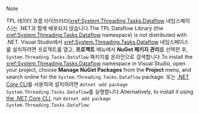 > [!NOTE]
> <span data-ttu-id="6d5d3-101">TPL 데이터 흐름 라이브러리(<xref:System.Threading.Tasks.Dataflow> 네임스페이스)는 .NET과 함께 배포되지 않습니다.</span><span class="sxs-lookup"><span data-stu-id="6d5d3-101">The TPL Dataflow Library (the <xref:System.Threading.Tasks.Dataflow> namespace) is not distributed with .NET.</span></span> <span data-ttu-id="6d5d3-102">Visual Studio에서 <xref:System.Threading.Tasks.Dataflow> 네임스페이스를 설치하려면 프로젝트를 열고, **프로젝트** 메뉴에서 **NuGet 패키지 관리**를 선택한 후, `System.Threading.Tasks.Dataflow` 패키지를 온라인으로 검색합니다.</span><span class="sxs-lookup"><span data-stu-id="6d5d3-102">To install the <xref:System.Threading.Tasks.Dataflow> namespace in Visual Studio, open your project, choose **Manage NuGet Packages** from the **Project** menu, and search online for the `System.Threading.Tasks.Dataflow` package.</span></span> <span data-ttu-id="6d5d3-103">또는 [.NET Core CLI](~/docs/core/tools/index.md)를 사용하여 설치하려면 `dotnet add package System.Threading.Tasks.Dataflow`를 실행합니다.</span><span class="sxs-lookup"><span data-stu-id="6d5d3-103">Alternatively, to install it using [the .NET Core CLI](~/docs/core/tools/index.md), run `dotnet add package System.Threading.Tasks.Dataflow`.</span></span>

